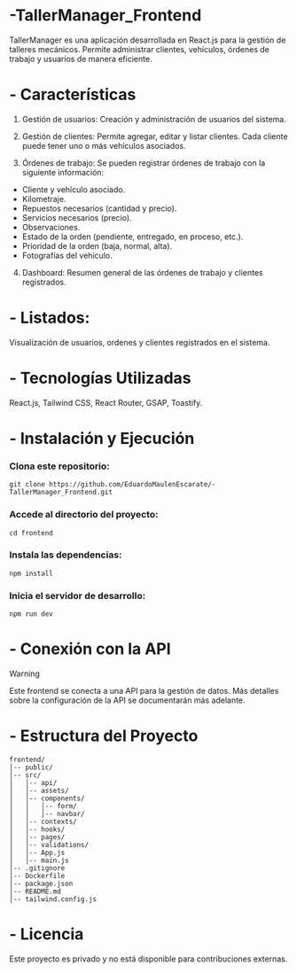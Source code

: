 # -TallerManager_Frontend
TallerManager es una aplicación desarrollada en React.js para la gestión de talleres mecánicos. Permite administrar clientes, vehículos, órdenes de trabajo y usuarios de manera eficiente.

# - Características

  1. Gestión de usuarios: Creación y administración de usuarios del sistema.
    
  2. Gestión de clientes: Permite agregar, editar y listar clientes. Cada cliente puede tener uno o más vehículos asociados.
    
  3. Órdenes de trabajo:  Se pueden registrar órdenes de trabajo con la siguiente información:
  * Cliente y vehículo asociado.
  * Kilometraje.
  * Repuestos necesarios (cantidad y precio).
  * Servicios necesarios (precio).
  * Observaciones.
  * Estado de la orden (pendiente, entregado, en proceso, etc.).
  * Prioridad de la orden (baja, normal, alta).
  * Fotografías del vehículo.
  
  4. Dashboard: 
  Resumen general de las órdenes de trabajo y clientes registrados.

# - Listados: 
  Visualización de usuarios, ordenes y clientes registrados en el sistema.

# - Tecnologías Utilizadas
  React.js, Tailwind CSS, React Router, GSAP, Toastify.


# - Instalación y Ejecución
### Clona este repositorio:
    git clone https://github.com/EduardoMaulenEscarate/-TallerManager_Frontend.git

### Accede al directorio del proyecto:
    cd frontend

### Instala las dependencias:
    npm install
### Inicia el servidor de desarrollo:
    npm run dev
  
# - Conexión con la API

> [!WARNING]
> Este frontend se conecta a una API para la gestión de datos. Más detalles sobre la configuración de la API se documentarán más adelante.

# - Estructura del Proyecto
    frontend/
    │-- public/
    │-- src/
    │   │-- api/
    │   │-- assets/
    │   │-- components/
    │   │   │-- form/
    │   │   │-- navbar/
    │   │-- contexts/
    │   │-- hooks/
    │   │-- pages/
    │   │-- validations/
    │   │-- App.js
    │   │-- main.js
    │-- .gitignore
    │-- Dockerfile
    │-- package.json
    │-- README.md
    │-- tailwind.config.js

# - Licencia

Este proyecto es privado y no está disponible para contribuciones externas. 
